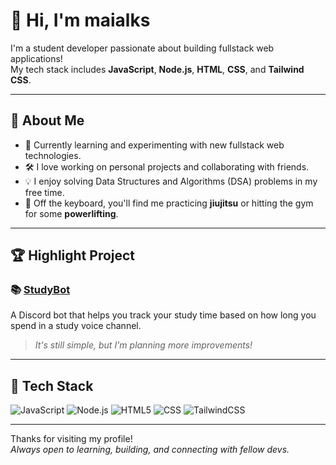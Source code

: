 # 👋 Hi, I'm maialks

I'm a student developer passionate about building fullstack web applications!  
My tech stack includes **JavaScript**, **Node.js**, **HTML**, **CSS**, and **Tailwind CSS**.

---

## 🚀 About Me

- 🌱 Currently learning and experimenting with new fullstack web technologies.
- 🛠️ I love working on personal projects and collaborating with friends.
- 💡 I enjoy solving Data Structures and Algorithms (DSA) problems in my free time.
- 🥋 Off the keyboard, you'll find me practicing **jiujitsu** or hitting the gym for some **powerlifting**.

---

## 🏆 Highlight Project

### 📚 [StudyBot](#)  
A Discord bot that helps you track your study time based on how long you spend in a study voice channel.  
> _It's still simple, but I'm planning more improvements!_

---

## 🧰 Tech Stack

![JavaScript](https://img.shields.io/badge/-JavaScript-black?style=flat-square&logo=javascript)
![Node.js](https://img.shields.io/badge/-Node.js-black?style=flat-square&logo=node.js)
![HTML5](https://img.shields.io/badge/-HTML5-black?style=flat-square&logo=html5)
![CSS](https://img.shields.io/badge/-CSS3-black?style=flat-square&logo=css)
![TailwindCSS](https://img.shields.io/badge/-Tailwind%20CSS-black?style=flat-square&logo=tailwind-css)

---

Thanks for visiting my profile!  
_Always open to learning, building, and connecting with fellow devs._
